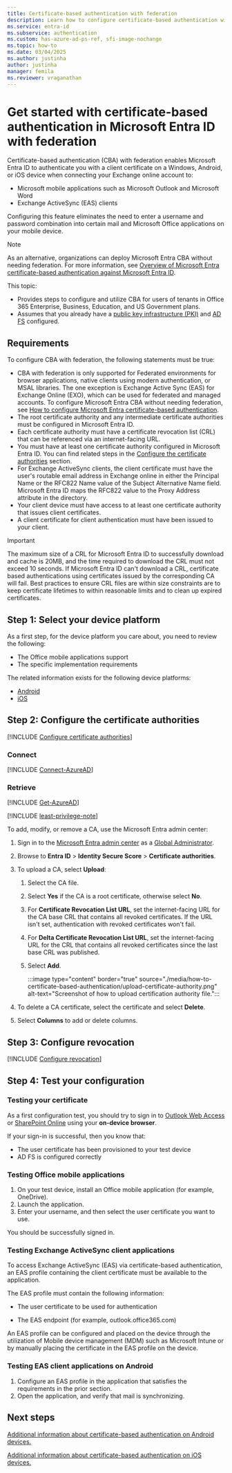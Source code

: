 ```yaml
---
title: Certificate-based authentication with federation
description: Learn how to configure certificate-based authentication with federation in your environment
ms.service: entra-id
ms.subservice: authentication
ms.custom: has-azure-ad-ps-ref, sfi-image-nochange
ms.topic: how-to
ms.date: 03/04/2025
ms.author: justinha
author: justinha
manager: femila
ms.reviewer: vraganathan
---
```

# Get started with certificate-based authentication in Microsoft Entra ID with federation

Certificate-based authentication (CBA) with federation enables Microsoft Entra ID to authenticate you with a client certificate on a Windows, Android, or iOS device when connecting your Exchange online account to:

- Microsoft mobile applications such as Microsoft Outlook and Microsoft Word
- Exchange ActiveSync (EAS) clients

Configuring this feature eliminates the need to enter a username and password combination into certain mail and Microsoft Office applications on your mobile device.

>[!NOTE]
>As an alternative, organizations can deploy Microsoft Entra CBA without needing federation. For more information, see [Overview of Microsoft Entra certificate-based authentication against Microsoft Entra ID](concept-certificate-based-authentication.md).

This topic:

- Provides steps to configure and utilize CBA for users of tenants in Office 365 Enterprise, Business, Education, and US Government plans. 
- Assumes that you already have a [public key infrastructure (PKI)](/previous-versions/windows/it-pro/windows-server-2012-R2-and-2012/hh831740(v=ws.11)) and [AD FS](/entra/identity/hybrid/connect/how-to-connect-fed-whatis) configured.

## Requirements

To configure CBA with federation, the following statements must be true:

- CBA with federation is only supported for Federated environments for browser applications, native clients using modern authentication, or MSAL libraries. The one exception is Exchange Active Sync (EAS) for Exchange Online (EXO), which can be used for federated and managed accounts. To configure Microsoft Entra CBA without needing federation, see [How to configure Microsoft Entra certificate-based authentication](how-to-certificate-based-authentication.md).
- The root certificate authority and any intermediate certificate authorities must be configured in Microsoft Entra ID.
- Each certificate authority must have a certificate revocation list (CRL) that can be referenced via an internet-facing URL.
- You must have at least one certificate authority configured in Microsoft Entra ID. You can find related steps in the [Configure the certificate authorities](#step-2-configure-the-certificate-authorities) section.
- For Exchange ActiveSync clients, the client certificate must have the user's routable email address in Exchange online in either the Principal Name or the RFC822 Name value of the Subject Alternative Name field. Microsoft Entra ID maps the RFC822 value to the Proxy Address attribute in the directory.
- Your client device must have access to at least one certificate authority that issues client certificates.
- A client certificate for client authentication must have been issued to your client.

>[!IMPORTANT]
>The maximum size of a CRL for Microsoft Entra ID to successfully download and cache is 20MB, and the time required to download the CRL must not exceed 10 seconds.  If Microsoft Entra ID can't download a CRL, certificate based authentications using certificates issued by the corresponding CA will fail. Best practices to ensure CRL files are within size constraints are to keep certificate lifetimes to within reasonable limits and to clean up expired certificates.

## Step 1: Select your device platform

As a first step, for the device platform you care about, you need to review the following:

- The Office mobile applications support
- The specific implementation requirements

The related information exists for the following device platforms:

- [Android](./certificate-based-authentication-federation-android.md)
- [iOS](./certificate-based-authentication-federation-ios.md)

## Step 2: Configure the certificate authorities

[!INCLUDE [Configure certificate authorities](~/includes/entra-authentication-configure-certificate-authorities.md)]

### Connect

[!INCLUDE [Connect-AzureAD](~/includes/entra-authentication-connect.md)]


### Retrieve

[!INCLUDE [Get-AzureAD](~/includes/entra-authentication-get-trusted.md)]

[!INCLUDE [least-privilege-note](../../includes/definitions/least-privilege-note.md)]

To add, modify, or remove a CA, use the Microsoft Entra admin center:

1. Sign in to the [Microsoft Entra admin center](https://entra.microsoft.com) as a [Global Administrator](~/identity/role-based-access-control/permissions-reference.md#global-administrator).
1. Browse to **Entra ID** > **Identity Secure Score** > **Certificate authorities**.
1. To upload a CA, select **Upload**: 
   1. Select the CA file.
   1. Select **Yes** if the CA is a root certificate, otherwise select **No**.
   1. For **Certificate Revocation List URL**, set the internet-facing URL for the CA base CRL that contains all revoked certificates. If the URL isn't set, authentication with revoked certificates won't fail.
   1. For **Delta Certificate Revocation List URL**, set the internet-facing URL for the CRL that contains all revoked certificates since the last base CRL was published.
   1. Select **Add**.

      :::image type="content" border="true" source="./media/how-to-certificate-based-authentication/upload-certificate-authority.png" alt-text="Screenshot of how to upload certification authority file.":::

1. To delete a CA certificate, select the certificate and select **Delete**.
1. Select **Columns** to add or delete columns.


## Step 3: Configure revocation

[!INCLUDE [Configure revocation](../../includes/entra-authentication-configure-revocation.md)]


## Step 4: Test your configuration

### Testing your certificate

As a first configuration test, you should try to sign in to [Outlook Web Access](https://outlook.office365.com) or [SharePoint Online](https://microsoft.sharepoint.com) using your **on-device browser**.

If your sign-in is successful, then you know that:

- The user certificate has been provisioned to your test device
- AD FS is configured correctly

### Testing Office mobile applications

1. On your test device, install an Office mobile application (for example, OneDrive).
1. Launch the application.
1. Enter your username, and then select the user certificate you want to use.

You should be successfully signed in.

### Testing Exchange ActiveSync client applications

To access Exchange ActiveSync (EAS) via certificate-based authentication, an EAS profile containing the client certificate must be available to the application.

The EAS profile must contain the following information:

- The user certificate to be used for authentication

- The EAS endpoint (for example, outlook.office365.com)

An EAS profile can be configured and placed on the device through the utilization of Mobile device management (MDM) such as Microsoft Intune or by manually placing the certificate in the EAS profile on the device.

### Testing EAS client applications on Android

1. Configure an EAS profile in the application that satisfies the requirements in the prior section.
2. Open the application, and verify that mail is synchronizing.

## Next steps

[Additional information about certificate-based authentication on Android devices.](./certificate-based-authentication-federation-android.md)

[Additional information about certificate-based authentication on iOS devices.](./certificate-based-authentication-federation-ios.md)
